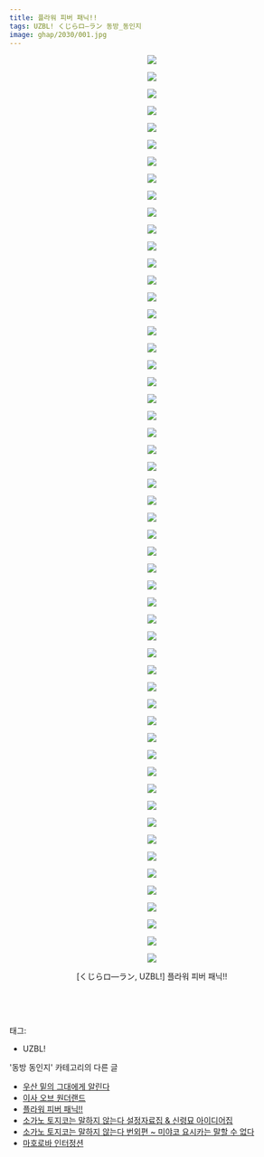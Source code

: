 ```yaml
---
title: 플라워 피버 패닉!!
tags: UZBL! くじらロ―ラン 동방_동인지
image: ghap/2030/001.jpg
---
```

<div class="article">
<p style="text-align: center; clear: none; float: none;"><img src="{{ site.nasurl }}/ghap/2030/001.jpg"/></p>
<p style="text-align: center; clear: none; float: none;"><img src="{{ site.nasurl }}/ghap/2030/002.jpg"/></p>
<p style="text-align: center; clear: none; float: none;"><img src="{{ site.nasurl }}/ghap/2030/003.jpg"/></p>
<p style="text-align: center; clear: none; float: none;"><img src="{{ site.nasurl }}/ghap/2030/004.jpg"/></p>
<p style="text-align: center; clear: none; float: none;"><img src="{{ site.nasurl }}/ghap/2030/005.jpg"/></p>
<p style="text-align: center; clear: none; float: none;"><img src="{{ site.nasurl }}/ghap/2030/006.jpg"/></p>
<p style="text-align: center; clear: none; float: none;"><img src="{{ site.nasurl }}/ghap/2030/007.jpg"/></p>
<p style="text-align: center; clear: none; float: none;"><img src="{{ site.nasurl }}/ghap/2030/008.jpg"/></p>
<p style="text-align: center; clear: none; float: none;"><img src="{{ site.nasurl }}/ghap/2030/009.jpg"/></p>
<p style="text-align: center; clear: none; float: none;"><img src="{{ site.nasurl }}/ghap/2030/010.jpg"/></p>
<p style="text-align: center; clear: none; float: none;"><img src="{{ site.nasurl }}/ghap/2030/011.jpg"/></p>
<p style="text-align: center; clear: none; float: none;"><img src="{{ site.nasurl }}/ghap/2030/012.jpg"/></p>
<p style="text-align: center; clear: none; float: none;"><img src="{{ site.nasurl }}/ghap/2030/013.jpg"/></p>
<p style="text-align: center; clear: none; float: none;"><img src="{{ site.nasurl }}/ghap/2030/014.jpg"/></p>
<p style="text-align: center; clear: none; float: none;"><img src="{{ site.nasurl }}/ghap/2030/015.jpg"/></p>
<p style="text-align: center; clear: none; float: none;"><img src="{{ site.nasurl }}/ghap/2030/016.jpg"/></p>
<p style="text-align: center; clear: none; float: none;"><img src="{{ site.nasurl }}/ghap/2030/017.jpg"/></p>
<p style="text-align: center; clear: none; float: none;"><img src="{{ site.nasurl }}/ghap/2030/018.jpg"/></p>
<p style="text-align: center; clear: none; float: none;"><img src="{{ site.nasurl }}/ghap/2030/019.jpg"/></p>
<p style="text-align: center; clear: none; float: none;"><img src="{{ site.nasurl }}/ghap/2030/020.jpg"/></p>
<p style="text-align: center; clear: none; float: none;"><img src="{{ site.nasurl }}/ghap/2030/021.jpg"/></p>
<p style="text-align: center; clear: none; float: none;"><img src="{{ site.nasurl }}/ghap/2030/022.jpg"/></p>
<p style="text-align: center; clear: none; float: none;"><img src="{{ site.nasurl }}/ghap/2030/023.jpg"/></p>
<p style="text-align: center; clear: none; float: none;"><img src="{{ site.nasurl }}/ghap/2030/024.jpg"/></p>
<p style="text-align: center; clear: none; float: none;"><img src="{{ site.nasurl }}/ghap/2030/025.jpg"/></p>
<p style="text-align: center; clear: none; float: none;"><img src="{{ site.nasurl }}/ghap/2030/026.jpg"/></p>
<p style="text-align: center; clear: none; float: none;"><img src="{{ site.nasurl }}/ghap/2030/027.jpg"/></p>
<p style="text-align: center; clear: none; float: none;"><img src="{{ site.nasurl }}/ghap/2030/028.jpg"/></p>
<p style="text-align: center; clear: none; float: none;"><img src="{{ site.nasurl }}/ghap/2030/029.jpg"/></p>
<p style="text-align: center; clear: none; float: none;"><img src="{{ site.nasurl }}/ghap/2030/030.jpg"/></p>
<p style="text-align: center; clear: none; float: none;"><img src="{{ site.nasurl }}/ghap/2030/031.jpg"/></p>
<p style="text-align: center; clear: none; float: none;"><img src="{{ site.nasurl }}/ghap/2030/032.jpg"/></p>
<p style="text-align: center; clear: none; float: none;"><img src="{{ site.nasurl }}/ghap/2030/033.jpg"/></p>
<p style="text-align: center; clear: none; float: none;"><img src="{{ site.nasurl }}/ghap/2030/034.jpg"/></p>
<p style="text-align: center; clear: none; float: none;"><img src="{{ site.nasurl }}/ghap/2030/035.jpg"/></p>
<p style="text-align: center; clear: none; float: none;"><img src="{{ site.nasurl }}/ghap/2030/036.jpg"/></p>
<p style="text-align: center; clear: none; float: none;"><img src="{{ site.nasurl }}/ghap/2030/037.jpg"/></p>
<p style="text-align: center; clear: none; float: none;"><img src="{{ site.nasurl }}/ghap/2030/038.jpg"/></p>
<p style="text-align: center; clear: none; float: none;"><img src="{{ site.nasurl }}/ghap/2030/039.jpg"/></p>
<p style="text-align: center; clear: none; float: none;"><img src="{{ site.nasurl }}/ghap/2030/040.jpg"/></p>
<p style="text-align: center; clear: none; float: none;"><img src="{{ site.nasurl }}/ghap/2030/041.jpg"/></p>
<p style="text-align: center; clear: none; float: none;"><img src="{{ site.nasurl }}/ghap/2030/042.jpg"/></p>
<p style="text-align: center; clear: none; float: none;"><img src="{{ site.nasurl }}/ghap/2030/043.jpg"/></p>
<p style="text-align: center; clear: none; float: none;"><img src="{{ site.nasurl }}/ghap/2030/044.jpg"/></p>
<p style="text-align: center; clear: none; float: none;"><img src="{{ site.nasurl }}/ghap/2030/045.jpg"/></p>
<p style="text-align: center; clear: none; float: none;"><img src="{{ site.nasurl }}/ghap/2030/046.jpg"/></p>
<p style="text-align: center; clear: none; float: none;"><img src="{{ site.nasurl }}/ghap/2030/047.jpg"/></p>
<p style="text-align: center; clear: none; float: none;"><img src="{{ site.nasurl }}/ghap/2030/048.jpg"/></p>
<p style="text-align: center; clear: none; float: none;"><img src="{{ site.nasurl }}/ghap/2030/049.jpg"/></p>
<p style="text-align: center; clear: none; float: none;"><img src="{{ site.nasurl }}/ghap/2030/050.jpg"/></p>
<p style="text-align: center; clear: none; float: none;"><img src="{{ site.nasurl }}/ghap/2030/051.jpg"/></p>
<p style="text-align: center; clear: none; float: none;"><img src="{{ site.nasurl }}/ghap/2030/052.jpg"/></p>
<p style="text-align: center; clear: none; float: none;"><img src="{{ site.nasurl }}/ghap/2030/053.jpg"/></p>
<p style="text-align: center; clear: none; float: none;"><img src="{{ site.nasurl }}/ghap/2030/054.jpg"/></p>
<p style="text-align: center; clear: none; float: none;">[くじらロ―ラン, UZBL!] 플라워 피버 패닉!!</p>
<p style="text-align: center; clear: none; float: none;"><br/></p>
<p><br/></p>
</div><div class="tagTrail">
<p>태그: </p>
<ul>
<li>UZBL!</li>
</ul>
</div><div class="another">
<p>'동방 동인지' 카테고리의 다른 글</p>
<ul>
<li><a href="/2016-09-07-ghap_2032">우산 밑의 그대에게 알린다</a></li>
<li><a href="/2016-09-07-ghap_2031">이사 오브 원더랜드</a></li>
<li><a href="/2016-09-07-ghap_2030">플라워 피버 패닉!!</a></li>
<li><a href="/2016-09-07-ghap_2028">소가노 토지코는 말하지 않는다 설정자료집 &amp; 신령묘 아이디어집</a></li>
<li><a href="/2016-09-07-ghap_2027">소가노 토지코는 말하지 않는다 번외편 ~ 미야코 요시카는 말할 수 없다</a></li>
<li><a href="/2016-09-06-ghap_2025">마호로바 인터정션</a></li>
</ul>
</div><div class="cb_module cb_fluid">
<div class="cb_wrt cb_profile">
</div><!-- commentList close -->
</div>